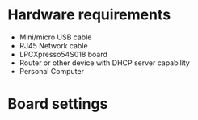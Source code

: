 Hardware requirements
=====================
- Mini/micro USB cable
- RJ45 Network cable
- LPCXpresso54S018 board
- Router or other device with DHCP server capability
- Personal Computer

Board settings
============

